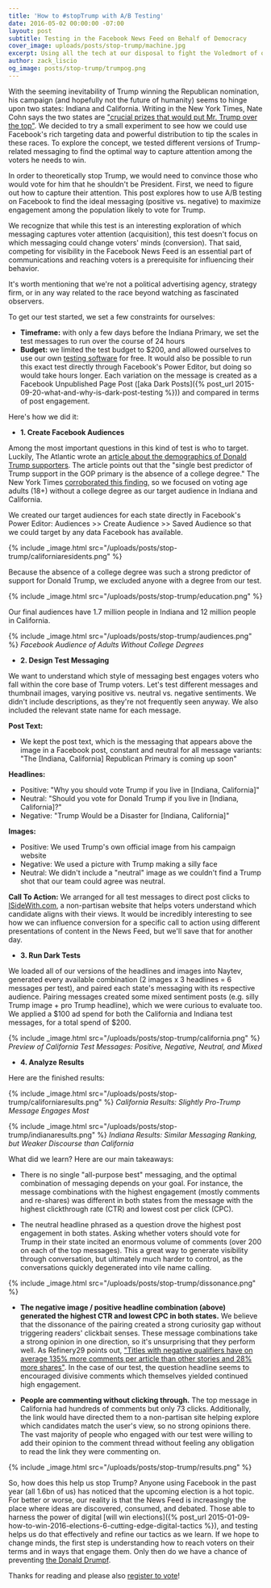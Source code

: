 ```yaml
---
title: 'How to #stopTrump with A/B Testing'
date: 2016-05-02 00:00:00 -07:00
layout: post
subtitle: Testing in the Facebook News Feed on Behalf of Democracy
cover_image: uploads/posts/stop-trump/machine.jpg
excerpt: Using all the tech at our disposal to fight the Voledmort of our times.
author: zack_liscio
og_image: posts/stop-trump/trumpog.png
---
```


With the seeming inevitability of Trump winning the Republican nomination, his campaign (and hopefully not the future of humanity) seems to hinge upon two states: Indiana and California. Writing in the New York Times, Nate Cohn says the two states are ["crucial prizes that would put Mr. Trump over the top"](http://www.nytimes.com/2016/04/27/upshot/why-donald-trump-is-probably-two-states-from-victory.html). We decided to try a small experiment to see how we could use Facebook's rich targeting data and powerful distribution to tip the scales in these races. To explore the concept, we tested different versions of Trump-related messaging to find the optimal way to capture attention among the voters he needs to win. 

In order to theoretically stop Trump, we would need to convince those who would vote for him that he shouldn't be President. First, we need to figure out how to capture their attention. This post explores how to use A/B testing on Facebook to find the ideal messaging (positive vs. negative) to maximize engagement among the population likely to vote for Trump. 

We recognize that while this test is an interesting exploration of which messaging captures voter attention (acquisition), this test doesn't focus on which messaging could change voters' minds (conversion). That said, competing for visibility in the Facebook News Feed is an essential part of communications and reaching voters is a prerequisite for influencing their behavior.

It's worth mentioning that we're not a political advertising agency, strategy firm, or in any way related to the race beyond watching as fascinated observers.

To get our test started, we set a few constraints for ourselves:

* **Timeframe:** with only a few days before the Indiana Primary, we set the test messages to run over the course of 24 hours
* **Budget:** we limited the test budget to $200, and allowed ourselves to use our own <a href='https://www.naytev.com' target="_blank">testing software</a> for free. It would also be possible to run this exact test directly through Facebook's Power Editor, but doing so would take hours longer. Each variation on the message is created as a Facebook Unpublished Page Post ([aka Dark Posts]({% post_url 2015-09-20-what-and-why-is-dark-post-testing %})) and compared in terms of post engagement.

Here's how we did it:

* **1. Create Facebook Audiences**

Among the most important questions in this kind of test is who to target. Luckily, The Atlantic wrote an [article about the demographics of Donald Trump supporters](http://www.theatlantic.com/politics/archive/2016/03/who-are-donald-trumps-supporters-really/471714/). The article points out that the "single best predictor of Trump support in the GOP primary is the absence of a college degree." The New York Times [corroborated this finding](http://www.nytimes.com/2016/03/13/upshot/the-geography-of-trumpism.html), so we focused on voting age adults (18+) without a college degree as our target audience in Indiana and California.

We created our target audiences for each state directly in Facebook's Power Editor: Audiences >> Create Audience >> Saved Audience so that we could target by any data Facebook has available.

{% include _image.html src="/uploads/posts/stop-trump/californiaresidents.png" %}

Because the absence of a college degree was such a strong predictor of support for Donald Trump, we excluded anyone with a degree from our test.

{% include _image.html src="/uploads/posts/stop-trump/education.png" %}

Our final audiences have 1.7 million people in Indiana and 12 million people in California.

{% include _image.html src="/uploads/posts/stop-trump/audiences.png" %}
*Facebook Audience of Adults Without College Degrees*  

* **2. Design Test Messaging**

We want to understand which style of messaging best engages voters who fall within the core base of Trump voters. Let's test different messages and thumbnail images, varying positive vs. neutral vs. negative sentiments. We didn't include descriptions, as they're not frequently seen anyway. We also included the relevant state name for each message.

**Post Text:**

- We kept the post text, which is the messaging that appears above the image in a Facebook post, constant and neutral for all message variants: "The [Indiana, California] Republican Primary is coming up soon"

**Headlines:**

- Positive: "Why you should vote Trump if you live in [Indiana, California]"
- Neutral: "Should you vote for Donald Trump if you live in [Indiana, California]?"
- Negative: "Trump Would be a Disaster for [Indiana, California]"

**Images:**

- Positive: We used Trump's own official image from his campaign website
- Negative: We used a picture with Trump making a silly face
- Neutral: We didn't include a "neutral" image as we couldn't find a Trump shot that our team could agree was neutral.

**Call To Action:**
We arranged for all test messages to direct post clicks to [ISideWith.com](https://www.isidewith.com/), a non-partisan website that helps voters understand which candidate aligns with their views. It would be incredibly interesting to see how we can influence conversion for a specific call to action using different presentations of content in the News Feed, but we'll save that for another day.

* **3. Run Dark Tests**

We loaded all of our versions of the headlines and images into Naytev, generated every available combination (2 images x 3 headlines = 6 messages per test), and paired each state's messaging with its respective audience. Pairing messages created some mixed sentiment posts (e.g. silly Trump image + pro Trump headline), which we were curious to evaluate too. We applied a $100 ad spend for both the California and Indiana test messages, for a total spend of $200.

{% include _image.html src="/uploads/posts/stop-trump/california.png" %}
*Preview of California Test Messages: Positive, Negative, Neutral, and Mixed*

* **4. Analyze Results**

Here are the finished results:

{% include _image.html src="/uploads/posts/stop-trump/californiaresults.png" %}
*California Results: Slightly Pro-Trump Message Engages Most*

{% include _image.html src="/uploads/posts/stop-trump/indianaresults.png" %}
*Indiana Results: Similar Messaging Ranking, but Weaker Discourse than California*

What did we learn? Here are our main takeaways:

- There is no single "all-purpose best" messaging, and the optimal combination of messaging depends on your goal. For instance, the message combinations with the highest engagement (mostly comments and re-shares) was different in both states from the message with the highest clickthrough rate (CTR) and lowest cost per click (CPC).

- The neutral headline phrased as a question drove the highest post engagement in both states. Asking whether voters should vote for Trump in their state incited an enormous volume of comments (over 200 on each of the top messages). This a great way to generate visibility through conversation, but ultimately much harder to control, as the conversations quickly degenerated into vile name calling. 

{% include _image.html src="/uploads/posts/stop-trump/dissonance.png" %}

- **The negative image / positive headline combination (above) generated the highest CTR and lowest CPC in both states.** We believe that the dissonance of the pairing created a strong curiosity gap without triggering readers' clickbait senses. These message combinations take a strong opinion in one direction, so it's unsurprising that they perform well. As Refinery29 points out, ["Titles with negative qualifiers have on average 135% more comments per article than other stories and 28% more shares"](http://intelligence.r29.com/post/123550777526/3-ways-to-immediately-make-your-facebook-posts). In the case of our test, the question headline seems to encouraged divisive comments which themselves yielded continued high engagement.

- **People are commenting without clicking through.** The top message in California had hundreds of comments but only 73 clicks. Additionally, the link would have directed them to a non-partisan site helping explore which candidates match the user's view, so no strong opinions there. The vast majority of people who engaged with our test were willing to add their opinion to the comment thread without feeling any obligation to read the link they were commenting on.

{% include _image.html src="/uploads/posts/stop-trump/results.png" %} 

So, how does this help us stop Trump? Anyone using Facebook in the past year (all 1.6bn of us) has noticed that the upcoming election is a hot topic. For better or worse, our reality is that the News Feed is increasingly the place where ideas are discovered, consumed, and debated. Those able to harness the power of digital [will win elections]({% post_url 2015-01-09-how-to-win-2016-elections-6-cutting-edge-digital-tactics %}), and testing helps us do that effectively and refine our tactics as we learn. If we hope to change minds, the first step is understanding how to reach voters on their terms and in ways that engage them. Only then do we have a chance of preventing [the Donald Drumpf](https://www.youtube.com/watch?v=DnpO_RTSNmQ).


Thanks for reading and please also [register to vote](https://www.usa.gov/register-to-vote)!